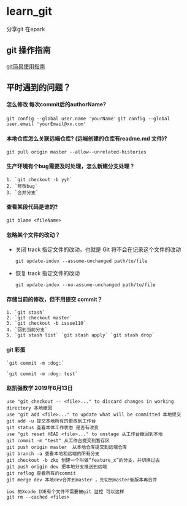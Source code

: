 # learn_git
分享git 在epark

## git 操作指南

[git简易使用指南](https://www.bootcss.com/p/git-guide/)
## 平时遇到的问题？

#### 怎么修改 每次commit后的authorName?
`git config --global user.name 'yourName'`
`git config --global user.email 'yourEmail@xx.com'`

#### 本地仓库怎么关联远端仓库? (远端创建的仓库有readme.md 文件)?

`git pull origin master --allow--unrelated-histories`

#### 生产环境有个bug需要及时处理，怎么新建分支处理？

    1. `git checkout -b yyh`
    2. `修改bug`
    3. `合并分支`
    
#### 查看某段代码是谁的?

`git blame <fileName>`

#### 忽略某个文件的改动？
    
* 关闭 track 指定文件的改动，也就是 Git 将不会在记录这个文件的改动

    `git update-index --assume-unchanged path/to/file` 
* 恢复 track 指定文件的改动

    `git update-index --no-assume-unchanged path/to/file`

#### 存储当前的修改，但不用提交 commit？

    1. `git stash`  
    2. `git checkout master`
    3. `git checkout -b issue110`
    4. `回到当前分支`
    5. `git stash list` `git stash apply` `git stash drop`

#### git 彩蛋

    `git commit -m :dog:`
    
    `git commit -m :dog: test`
    

#### 赵凯强教学  2019年6月13日

```
use "git checkout -- <file>..." to discard changes in working directory 本地撤回
use "git add <file>..." to update what will be committed 本地提交
git add -u 提交本地所有的更改到工作台
git status 查看本体工作状态 是否有改变
use "git reset HEAD <file>..." to unstage 从工作台撤回到本地
git commit -m "test" 从工作台提交到暂存区
git push origin master  从本地仓库提交到远端仓库
git branch -a 查看本地和远端的所有分支
git checkout -b zkq 创建一个叫做“feature_x”的分支，并切换过去
git push origin dev 把本地分支推送到远端
git reflog 查看所有的commit
git merge dev 本地dev合并到master ，先切到master低版本再合并

ios 的Xcode IDE有个文件不需要被git 监控 可以这样
git rm --cached <files>

```



